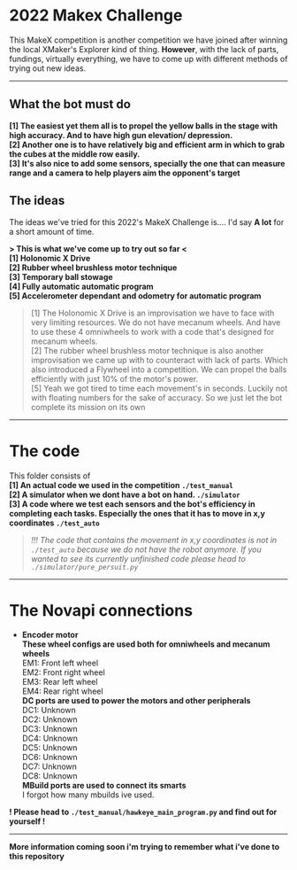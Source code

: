 # 2022 Makex Challenge
This MakeX competition is another competition we have joined after winning the local XMaker's Explorer kind of thing. **However**, with the lack of parts, fundings, virtually everything, we have to come up with different methods of trying out new ideas.
____
## What the bot must do
**[1] The easiest yet them all is to propel the yellow balls in the stage with high accuracy. And to have high gun elevation/ depression.**\
**[2] Another one is to have relatively big and efficient arm in which to grab the cubes at the middle row easily.**\
**[3] It's also nice to add some sensors, specially the one that can measure range and a camera to help players aim the opponent's target**

## The ideas
The ideas we've tried for this 2022's MakeX Challenge is.... I'd say **A lot** for a short amount of time.

**> This is what we've come up to try out so far <\
[1] Holonomic X Drive\
[2] Rubber wheel brushless motor technique\
[3] Temporary ball stowage\
[4] Fully automatic automatic program\
[5] Accelerometer dependant and odometry for automatic program**
> [1] The Holonomic X Drive is an improvisation we have to face with very limiting resources. We do not have mecanum wheels. And have to use these 4 omniwheels to work with a code that's designed for mecanum wheels.\
[2] The rubber wheel brushless motor technique is also another improvisation we came up with to counteract with lack of parts. Which also introduced a Flywheel into a competition. We can propel the balls efficiently with just 10% of the motor's power.\
[5] Yeah we got tired to time each movement's in seconds. Luckily not with floating numbers for the sake of accuracy. So we just let the bot complete its mission on its own

____

# The code
This folder consists of\
**[1] An actual code we used in the competition `./test_manual`\
[2] A simulator when we dont have a bot on hand. `./simulator`\
[3] A code where we test each sensors and the bot's efficiency in completing each tasks. Especially the ones that it has to move in x,y coordinates `./test_auto`**
>*!!! The code that contains the movement in x,y coordinates is not in `./test_auto` because we do not have the robot anymore. If you wanted to see its currently unfinished code please head to `./simulator/pure_persuit.py`*
____

# The Novapi connections
- **Encoder motor**\
**These wheel configs are used both for omniwheels and mecanum wheels**\
EM1: Front left wheel\
EM2: Front right wheel\
EM3: Rear left wheel\
EM4: Rear right wheel\
**DC ports are used to power the motors and other peripherals**\
DC1: Unknown\
DC2: Unknown\
DC3: Unknown\
DC4: Unknown\
DC5: Unknown\
DC6: Unknown\
DC7: Unknown\
DC8: Unknown\
**MBuild ports are used to connect its smarts**\
I forgot how many mbuilds ive used.

**! Please head to `./test_manual/hawkeye_main_program.py` and find out for yourself !**
____
**More information coming soon i'm trying to remember what i've done to this repository**